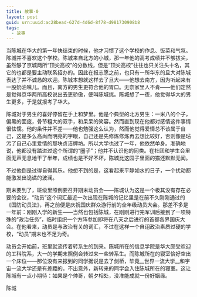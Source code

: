 ```yaml
---
title: 故事-0
layout: post
guid: urn:uuid:ac28bead-627d-4d6d-8f78-d981730908b8
tags:
  - 故事
---
```


当陈城在华大的第一年快结束的时候，他才习惯了这个学校的作息、饭菜和气氛。陈城并不喜欢这个学校。陈城来自北方的小城，那一年他的高考成绩并不够拔尖，虽然够了京城两所“顶尖高校”的分数线，但是“顶尖高校”往往也只关注头十名，其它的也都是要主动联系招办的。因此在报志愿之前，也只有一所华东的旦大对陈城表达了并不诚恳的欢迎。陈城本想就这样去了旦大——他想去南方，因为听起来有一股奶油味儿。而且，南方的男生更符合他的胃口。无奈家里人不肯——他们定然是觉得京华两所高校说出去更骄傲，便叫陈城挑。陈城想了一夜，他觉得华大的男生更多，于是就报考了华大。

陈城对于男生的喜好停留在手上和梦里。他是个典型的北方男生：一米八的个子，偏黑的面庞，骨节粗大的双手，和呆呆的笑容。然而直到现在他都对感情这件事情很怯懦。他的条件并不差——他也勉强这么认为，然而他觉得爱情总不该属于自己，这是多么高尚而明亮的字眼，自己还是先修炼修炼再去想比较好，否则像是玷污了自己心里爱情的那块贞洁牌坊。所以大学也过了一年，他依然单身。准确地说，他都没有踏进过这个所谓的“圈子”；他并不认识他的同类。在社团和学生会里面无声无息地干了半年，成绩也是不好不坏，陈城比这园子里面的猫还默默无闻。

不过他倒是过得自得其乐。他想不到的是，这看起来平静如水的日子，一个扰动都能激发出诡谲的波澜。



期末要到了，班级里照例要召开期末动员会——陈城认为这是一个极其没有存在必要的会议，“动员”这个词汇最近一次出现在陈城的记忆里是在前不久刚刚通过的《国防动员法》，再之前便是庆祝国庆群众游行前的全年级动员大会。那差不多是一年前：刚刚入学的新生——当然也包括陈城，在刚刚进行完军训后接到了一项特殊的“政治任务”，临时组织一个方阵参加即将在八天之后进行的首都各界国庆大会。在他看来，动员是与政治有关的词汇，不过在这样一个自诩政治素质过硬的学校，“动员”期末也不足为奇。

动员会开始前，班里就流传着转系生的到来。陈城所在的信息学院是华大颇受欢迎的工科院系，大一的学期末照例会转过来一些转系生。而陈城所在的寝室恰好空出一个床位——那位没有来报到的同学据说是去了剑桥，毕竟__世界一流大学__和宇宙一流大学还是有差距的。不出意外，新转来的同学会入住陈城所在的寝室。这让陈城有一点小期待：如果是个帅哥，朝夕相处，没准能成就一份好姻缘。

陈城


